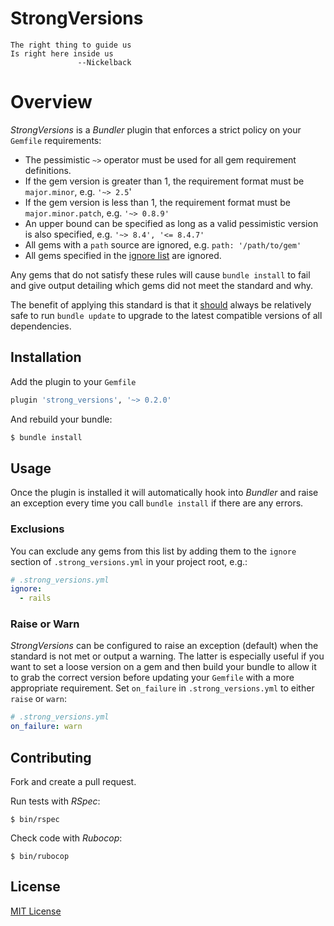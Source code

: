 # StrongVersions

```
The right thing to guide us
Is right here inside us
               --Nickelback
```

# Overview

_StrongVersions_ is a _Bundler_ plugin that enforces a strict policy on your `Gemfile` requirements:

* The pessimistic `~>` operator must be used for all gem requirement definitions.
* If the gem version is greater than 1, the requirement format must be `major.minor`, e.g. `'~> 2.5`'
* If the gem version is less than 1, the requirement format must be `major.minor.patch`, e.g. `'~> 0.8.9'`
* An upper bound can be specified as long as a valid pessimistic version is also specified, e.g. `'~> 8.4', '<= 8.4.7'`
* All gems with a `path` source are ignored, e.g. `path: '/path/to/gem'`
* All gems specified in the [ignore list](#ignore) are ignored.

Any gems that do not satisfy these rules will cause `bundle install` to fail and give output detailing which gems did not meet the standard and why.

The benefit of applying this standard is that it [should](https://semver.org/) always be relatively safe to run `bundle update` to upgrade to the latest compatible versions of all dependencies.

## Installation

Add the plugin to your `Gemfile`

```ruby
plugin 'strong_versions', '~> 0.2.0'
```

And rebuild your bundle:

```bash
$ bundle install
```

## Usage

Once the plugin is installed it will automatically hook into _Bundler_ and raise an exception every time you call `bundle install` if there are any errors.

### Exclusions

<a name="ignore"></a>You can exclude any gems from this list by adding them to the `ignore` section of `.strong_versions.yml` in your project root, e.g.:

```yaml
# .strong_versions.yml
ignore:
  - rails
```

### Raise or Warn

_StrongVersions_ can be configured to raise an exception (default) when the standard is not met or output a warning. The latter is especially useful if you want to set a loose version on a gem and then build your bundle to allow it to grab the correct version before updating your `Gemfile` with a more appropriate requirement. Set `on_failure` in `.strong_versions.yml` to either `raise` or `warn`:

```yaml
# .strong_versions.yml
on_failure: warn
```

## Contributing

Fork and create a pull request.

Run tests with _RSpec_:

```
$ bin/rspec
```

Check code with _Rubocop_:

```
$ bin/rubocop
```

## License

[MIT License](LICENSE)
